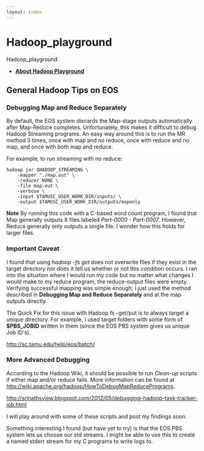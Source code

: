 ```yaml
---
layout: index
---
```


Hadoop_playground
=================

Hadoop_playground 

 - [**About Hadoop Playground**][1]

General Hadoop Tips on EOS
--------------------------

### Debugging Map and Reduce Separately

By default, the EOS system discards the Map-stage outputs automatically after Map-Reduce completes. Unfortunately, this makes it difficult to debug Hadoop Streaming programs. An easy way around this is to run the MR method 3 times, once with map and no reduce, once with reduce and no map, and once with both map and reduce. 

For example, to run streaming with no reduce:

	hadoop jar $HADOOP_STREAMING \
		-mapper "./map.out" \
		-reducer NONE \	
		-file map.out \
		-verbose \
		-input $TAMUSC_USER_WORK_DIR/inputs/ \
		-output $TAMUSC_USER_WORK_DIR/outputs/maponly 


**Note** By running this code with a C-based word count program, I found that Map generally outputs 8 files 
labeled _Part-0000 - Part-0007_. However, Reduce generally only outputs a single file. I wonder how this holds for larger files.

### Important Caveat
I found that using _hadoop -fs get_ does not overwrite files if they exist in the target directory nor does it tell us whether or not this condition occurs. I ran into the situation where I would run my code but no matter what changes I would make to my reduce program, the reduce-output files were empty. Verifying successful mapping was simple enough; I just used the method described in **Debugging Map and Reduce Separately** and at the map outputs directly. 

The Quick Fix for this issue with Hadoop fs -get/put is to always target a unique directory. For example, I used target folders with some form of **$PBS_JOBID** written in them (since the EOS PBS system gives us unique Job ID's).

http://sc.tamu.edu/help/eos/batch/


### More Advanced Debugging

According to the Hadoop Wiki, it should be possible to run _Clean-up_ scripts if either map and/or reduce fails. More information can be found at http://wiki.apache.org/hadoop/HowToDebugMapReducePrograms. 

http://srinathsview.blogspot.com/2012/05/debugging-hadoop-task-tracker-job.html

I will play around with some of these scripts and post my findings soon.

Something interesting I found (but have yet to try) is that the EOS PBS system lets us choose our std streams. I might be able to use this to create a named stderr stream for my C programs to write logs to. 


[1]: {{site.baseurl}}/docs/about.md
